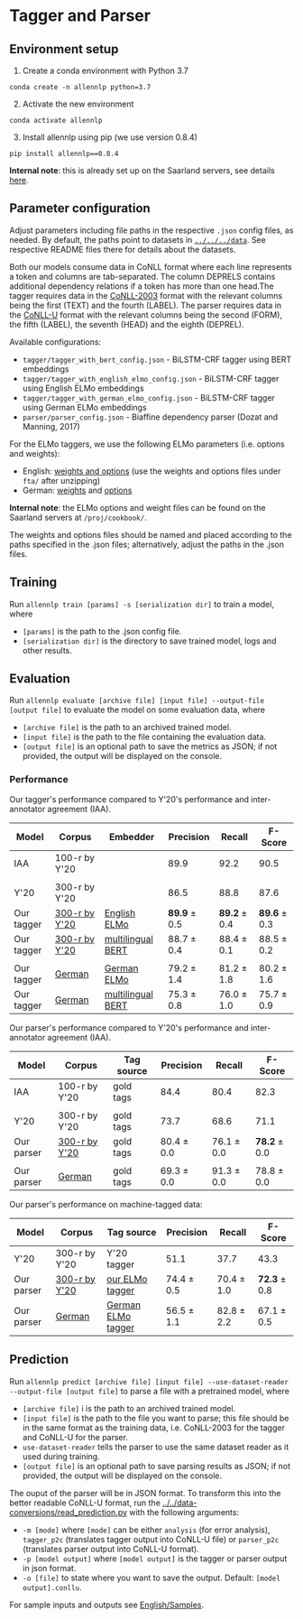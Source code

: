# Tagger and Parser

## Environment setup
1. Create a conda environment with Python 3.7
```
conda create -n allennlp python=3.7
```
2. Activate the new environment
```
conda activate allennlp
```
3. Install allennlp using pip (we use version 0.8.4)
```
pip install allennlp==0.8.4
```

**Internal note**: this is already set up on the Saarland servers, see details [here](https://github.com/coli-saar/am-parser/wiki/Setup-and-file-locations-on-the-Saarland-servers).

## Parameter configuration

Adjust parameters including file paths in the respective `.json` config files, as needed. By default, the paths point to datasets in [`../../../data`](https://github.com/interactive-cookbook/tagger-parser/tree/main/data). See respective README files there for details about the datasets. 

Both our models consume data in CoNLL format where each line represents a token and columns are tab-separated. The column DEPRELS contains additional dependency relations if a token has more than one head.The tagger requires data in the [CoNLL-2003](https://www.clips.uantwerpen.be/conll2003/ner/) format with the relevant columns being the first (TEXT) and the fourth (LABEL). The parser requires data in the [CoNLL-U](https://universaldependencies.org/format.html) format with the relevant columns being the second (FORM), the  fifth (LABEL), the seventh (HEAD) and the eighth (DEPREL). 

Available configurations:
- `tagger/tagger_with_bert_config.json` - BiLSTM-CRF tagger using BERT embeddings
- `tagger/tagger_with_english_elmo_config.json` - BiLSTM-CRF tagger using English ELMo embeddings
- `tagger/tagger_with_german_elmo_config.json` - BiLSTM-CRF tagger using German ELMo embeddings
- `parser/parser_config.json` - Biaffine dependency parser (Dozat and Manning, 2017)

For the ELMo taggers, we use the following ELMo parameters (i.e. options and weights):
- English: [weights and options](https://allennlp.s3.amazonaws.com/models/ner-model-2018.12.18.tar.gz) (use the weights and options files under `fta/` after unzipping)
- German: [weights](https://github.com/t-systems-on-site-services-gmbh/german-elmo-model/releases/download/files_1/weights.hdf5) and [options](https://github.com/t-systems-on-site-services-gmbh/german-elmo-model/releases/download/files_1/options.json)

**Internal note**: the ELMo options and weight files can be found on the Saarland servers at `/proj/cookbook/`.

The weights and options files should be named and placed according to the paths specified in the .json files; alternatively, adjust the paths in the .json files.

## Training

Run `allennlp train [params] -s [serialization dir]` to train a model, where
- `[params]` is the path to the .json config file.
- `[serialization dir]` is the directory to save trained model, logs and other results.

## Evaluation
Run `allennlp evaluate [archive file] [input file] --output-file [output file]` to evaluate the model on some evaluation data, where
- `[archive file]` is the path to an archived trained model.
- `[input file]` is the path to the file containing the evaluation data.
- `[output file]` is an optional path to save the metrics as JSON; if not provided, the output will be displayed on the console.

### Performance

<!-- 
Tagger performance on the [English corpus](https://github.com/interactive-cookbook/tagger-parser/tree/main/data/English) (test.conll03):

Embedder | Precision | Recall | F-Score
--- | --- | --- | ---
English ELMo | 89.9 | 89.2 | 89.6 
multilingual BERT | 88.7 | 88.4 | 88.5 
-->
Our tagger's performance compared to Y'20's performance and inter-annotator agreement (IAA).

Model | Corpus | Embedder | Precision  | Recall | F-Score  
--- | --- | --- | --- | --- | ---
IAA | 100-r by Y'20 | | 89.9 | 92.2 | 90.5
| | | | | 
Y'20 | 300-r by Y'20 | | 86.5 | 88.8 | 87.6
Our tagger  | [300-r by Y'20](https://github.com/interactive-cookbook/tagger-parser/tree/main/data/English/Tagger) | [English ELMo](https://github.com/interactive-cookbook/tagger-parser/blob/main/tagger/tagger_with_english_elmo_config.json) | **89.9** ± 0.5 | **89.2** ± 0.4 | **89.6** ± 0.3
Our tagger  | [300-r by Y'20](https://github.com/interactive-cookbook/tagger-parser/tree/main/data/English/Tagger) | [multilingual BERT](https://github.com/interactive-cookbook/tagger-parser/blob/main/tagger/tagger_with_bert_config.json) | 88.7 ± 0.4 | 88.4 ± 0.1 | 88.5 ± 0.2
| | | | | 
Our tagger  | [German](https://github.com/interactive-cookbook/tagger-parser/tree/main/data/German/Tagger) | [German ELMo](https://github.com/interactive-cookbook/tagger-parser/blob/main/tagger/tagger_with_german_elmo_config.json) | 79.2 ± 1.4 | 81.2 ± 1.8 | 80.2 ± 1.6
Our tagger  | [German](https://github.com/interactive-cookbook/tagger-parser/tree/main/data/German/Tagger) | [multilingual BERT](https://github.com/interactive-cookbook/tagger-parser/blob/main/tagger/tagger_with_bert_config.json) | 75.3 ± 0.8 | 76.0 ± 1.0 | 75.7 ± 0.9



<!-- 
Parser performance on the [English corpus](https://github.com/interactive-cookbook/tagger-parser/tree/main/data/English/Parser) (test.conllu):

Tag Source | Precision | Recall | F-Score
--- | --- | --- | ---
gold tags | 80.4 | 76.1 | 78.2 
our tagger with ELMo embeddings | 74.4 | 70.4 | 72.3
-->

Our parser's performance compared to Y'20's performance and inter-annotator agreement (IAA).

Model | Corpus |  Tag source | Precision  | Recall | F-Score 
--- | --- | --- | --- | --- | --- 
IAA | 100-r by Y'20 | gold tags | 84.4 | 80.4 | 82.3
 |  |  |  |  |
Y'20 | 300-r by Y'20 | gold tags | 73.7 | 68.6 | 71.1
Our parser | [300-r by Y'20](https://github.com/interactive-cookbook/tagger-parser/tree/main/data/English/Parser) | gold tags | 80.4 ± 0.0 | 76.1 ± 0.0 | **78.2** ± 0.0
 |  |  |  |  |
Our parser  | [German](https://github.com/interactive-cookbook/tagger-parser/tree/main/data/German/Parser) | gold tags | 69.3 ± 0.0 | 91.3 ± 0.0 | 78.8 ± 0.0

Our parser's performance on machine-tagged data:

Model | Corpus |  Tag source | Precision  | Recall | F-Score 
--- | --- | --- | --- | --- | --- 
Y'20 | 300-r by Y'20 | Y'20 tagger | 51.1 | 37.7 | 43.3
Our parser  | [300-r by Y'20](https://github.com/interactive-cookbook/tagger-parser/tree/main/data/English/Parser) | [our ELMo tagger](https://github.com/interactive-cookbook/tagger-parser/blob/main/tagger/tagger_with_english_elmo_config.json) | 74.4 ± 0.5 | 70.4 ± 1.0 | **72.3** ± 0.8
Our parser  | [German](https://github.com/interactive-cookbook/tagger-parser/tree/main/data/German/Parser) | [German ELMo tagger](https://github.com/interactive-cookbook/tagger-parser/blob/main/tagger/tagger_with_german_elmo_config.json) | 56.5 ± 1.1 | 82.8 ± 2.2 | 67.1 ± 0.5

## Prediction

Run `allennlp predict [archive file] [input file] --use-dataset-reader --output-file [output file]` to parse a file with a pretrained model, where
- `[archive file]` i is the path to an archived trained model.
- `[input file]` is the path to the file you want to parse; this file should be in the same format as the training data, i.e. CoNLL-2003 for the tagger and CoNLL-U for the parser.
- `use-dataset-reader` tells the parser to use the same dataset reader as it used during training.
- `[output file]` is an optional path to save parsing results as JSON; if not provided, the output will be displayed on the console.

The ouput of the parser will be in JSON format. To transform this into the better readable CoNLL-U format, run the [../../data-conversions/read_prediction.py](https://github.com/interactive-cookbook/tagger-parser/blob/main/data-conversions/read_prediction.py) with the following arguments:
- `-m [mode]` where `[mode]` can be either `analysis` (for error analysis), `tagger_p2c` (translates tagger output into CoNLL-U file) or `parser_p2c` (translates parser output into CoNLL-U format).
- `-p [model output]` where `[model output]` is the tagger or parser output in json format. 
- `-o [file]` to state where you want to save the output. Default: `[model output].conllu`.

For sample inputs and outputs see [English/Samples](https://github.com/interactive-cookbook/tagger-parser/tree/main/data/English/Samples). 
